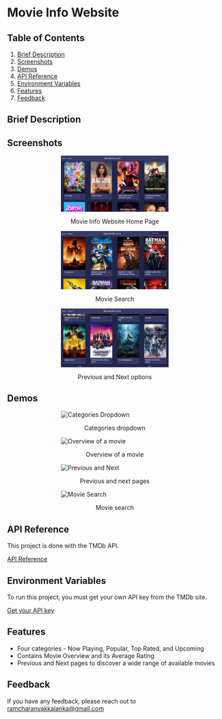# Movie Info Website

## Table of Contents

1. [Brief Description](#brief-description)
2. [Screenshots](#screenshots)
3. [Demos](#demos)
4. [API Reference](#api-reference)
5. [Environment Variables](#environment-variables)
6. [Features](#features)
7. [Feedback](#feedback)

## Brief Description

## Screenshots

<img src='screenshots/website-home.png' alt='Movie Info Website Home' style='display:block;margin-left:auto;margin-right:auto;width:50%;'>
<p style='text-align:center'>Movie Info Website Home Page</p>
<img src='screenshots/movie-search.png' alt='Movie Search' style='display:block;margin-left:auto;margin-right:auto;width:50%;'>
<p style='text-align:center'>Movie Search</p>
<img src='screenshots/prev-next.png' alt='Previous and Next options' style='display:block;margin-left:auto;margin-right:auto;width:50%;'>
<p style='text-align:center'>Previous and Next options</p>

## Demos

<img src='gifs/categories.gif' alt='Categories Dropdown' style='display:block;margin-left:auto;margin-right:auto;width:50%;'>
<p style='text-align:center'>Categories dropdown</p>
<img src='gifs/overview.gif' alt='Overview of a movie' style='display:block;margin-left:auto;margin-right:auto;width:50%;'>
<p style='text-align:center'>Overview of a movie</p>
<img src='gifs/prev-next.gif' alt='Previous and Next' style='display:block;margin-left:auto;margin-right:auto;width:50%;'>
<p style='text-align:center'>Previous and next pages</p>
<img src='gifs/movie-search.gif' alt='Movie Search' style='display:block;margin-left:auto;margin-right:auto;width:50%;'>
<p style='text-align:center'>Movie search</p>

## API Reference

This project is done with the TMDb API.

[API Reference](https://developer.themoviedb.org/reference/intro/getting-started)

## Environment Variables

To run this project, you must get your own API key from the TMDb site.

[Get your API key](https://www.themoviedb.org/settings/api)

## Features

- Four categories - Now Playing, Popular, Top Rated, and Upcoming
- Contains Movie Overview and its Average Rating
- Previous and Next pages to discover a wide range of available movies

## Feedback

If you have any feedback, please reach out to ramcharanvakkalanka@gmail.com
